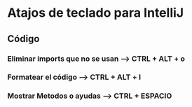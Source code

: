 # Atajos de teclado para IntelliJ

## Código

### Eliminar imports que no se usan --> CTRL + ALT + o

### Formatear el código --> CTRL + ALT + l

### Mostrar Metodos o ayudas --> CTRL + ESPACIO

